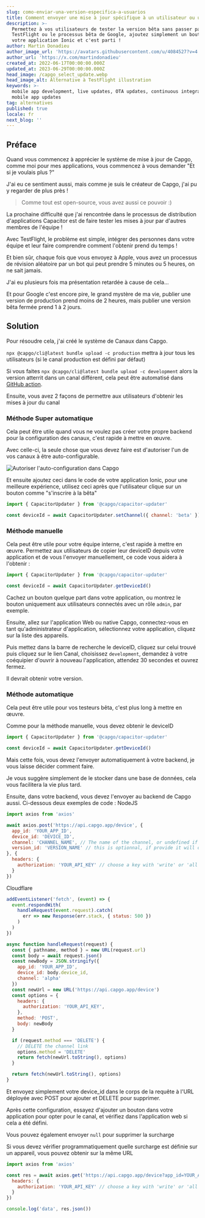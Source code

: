 ```yaml
---
slug: como-enviar-una-version-especifica-a-usuarios
title: Comment envoyer une mise à jour spécifique à un utilisateur ou un groupe
description: >-
  Permettez à vos utilisateurs de tester la version bêta sans passer par
  TestFlight ou le processus bêta de Google, ajoutez simplement un bouton dans
  votre application Ionic et c'est parti !
author: Martin Donadieu
author_image_url: 'https://avatars.githubusercontent.com/u/4084527?v=4'
author_url: 'https://x.com/martindonadieu'
created_at: 2022-06-17T00:00:00.000Z
updated_at: 2023-06-29T00:00:00.000Z
head_image: /capgo_select_update.webp
head_image_alt: Alternative à TestFlight illustration
keywords: >-
  mobile app development, live updates, OTA updates, continuous integration,
  mobile app updates
tag: alternatives
published: true
locale: fr
next_blog: ''
---
```

## Préface

Quand vous commencez à apprécier le système de mise à jour de Capgo, comme moi pour mes applications, vous commencez à vous demander "Et si je voulais plus ?"

J'ai eu ce sentiment aussi, mais comme je suis le créateur de Capgo, j'ai pu y regarder de plus près !

> Comme tout est open-source, vous avez aussi ce pouvoir :)

La prochaine difficulté que j'ai rencontrée dans le processus de distribution d'applications Capacitor est de faire tester les mises à jour par d'autres membres de l'équipe !

Avec TestFlight, le problème est simple, intégrer des personnes dans votre équipe et leur faire comprendre comment l'obtenir prend du temps !

Et bien sûr, chaque fois que vous envoyez à Apple, vous avez un processus de révision aléatoire par un bot qui peut prendre 5 minutes ou 5 heures, on ne sait jamais.

J'ai eu plusieurs fois ma présentation retardée à cause de cela...

Et pour Google c'est encore pire, le grand mystère de ma vie, publier une version de production prend moins de 2 heures, mais publier une version bêta fermée prend 1 à 2 jours.

## Solution

Pour résoudre cela, j'ai créé le système de Canaux dans Capgo.

`npx @capgo/cli@latest bundle upload -c production` mettra à jour tous les utilisateurs (si le canal production est défini par défaut)

Si vous faites `npx @capgo/cli@latest bundle upload -c development` alors la version atterrit dans un canal différent, cela peut être automatisé dans [GitHub action](/blog/manage-dev-and-prod-build-with-github-actions/).

Ensuite, vous avez 2 façons de permettre aux utilisateurs d'obtenir les mises à jour du canal

### Méthode Super automatique

Cela peut être utile quand vous ne voulez pas créer votre propre backend pour la configuration des canaux, c'est rapide à mettre en œuvre.

Avec celle-ci, la seule chose que vous devez faire est d'autoriser l'un de vos canaux à être auto-configurable.

![Autoriser l'auto-configuration dans Capgo](/self_set.webp)

Et ensuite ajoutez ceci dans le code de votre application Ionic, pour une meilleure expérience, utilisez ceci après que l'utilisateur clique sur un bouton comme "s'inscrire à la bêta"
```js
import { CapacitorUpdater } from '@capgo/capacitor-updater'

const deviceId = await CapacitorUpdater.setChannel({ channel: 'beta' })
```

### Méthode manuelle

Cela peut être utile pour votre équipe interne, c'est rapide à mettre en œuvre.
Permettez aux utilisateurs de copier leur deviceID depuis votre application et de vous l'envoyer manuellement, ce code vous aidera à l'obtenir :
```js
import { CapacitorUpdater } from '@capgo/capacitor-updater'

const deviceId = await CapacitorUpdater.getDeviceId()
```
Cachez un bouton quelque part dans votre application, ou montrez le bouton uniquement aux utilisateurs connectés avec un rôle `admin`, par exemple.

Ensuite, allez sur l'application Web ou native Capgo, connectez-vous en tant qu'administrateur d'application, sélectionnez votre application, cliquez sur la liste des appareils.

Puis mettez dans la barre de recherche le deviceID, cliquez sur celui trouvé puis cliquez sur le lien Canal, choisissez `development`, demandez à votre coéquipier d'ouvrir à nouveau l'application, attendez 30 secondes et ouvrez fermez.

Il devrait obtenir votre version.

### Méthode automatique

Cela peut être utile pour vos testeurs bêta, c'est plus long à mettre en œuvre.

Comme pour la méthode manuelle, vous devez obtenir le deviceID
```js
import { CapacitorUpdater } from '@capgo/capacitor-updater'

const deviceId = await CapacitorUpdater.getDeviceId()
```

Mais cette fois, vous devez l'envoyer automatiquement à votre backend, je vous laisse décider comment faire.

Je vous suggère simplement de le stocker dans une base de données, cela vous facilitera la vie plus tard.

Ensuite, dans votre backend, vous devez l'envoyer au backend de Capgo aussi. Ci-dessous deux exemples de code :
<Tabs>
  <TabItem value="nodejs">NodeJS</TabItem>

```js
import axios from 'axios'

await axios.post('https://api.capgo.app/device', {
  app_id: 'YOUR_APP_ID',
  device_id: 'DEVICE_ID',
  channel: 'CHANNEL_NAME', // The name of the channel, or undefined if version_id provided
  version_id: 'VERSION_NAME' // this is optionnal, if provide it will override the channel, that usefull when you want to debug only one user.
}, {
  headers: {
    authorization: 'YOUR_API_KEY' // choose a key with 'write' or 'all' rights
  }
})
```
</Tabs>

<Tabs>
  <TabItem value="cloudflare">Cloudflare</TabItem>
  
```js
addEventListener('fetch', (event) => {
  event.respondWith(
    handleRequest(event.request).catch(
      err => new Response(err.stack, { status: 500 })
    )
  )
})

async function handleRequest(request) {
  const { pathname, method } = new URL(request.url)
  const body = await request.json()
  const newBody = JSON.stringify({
    app_id: 'YOUR_APP_ID',
    device_id: body.device_id,
    channel: 'alpha'
  })
  const newUrl = new URL('https://api.capgo.app/device')
  const options = {
    headers: {
      authorization: 'YOUR_API_KEY',
    },
    method: 'POST',
    body: newBody
  }

  if (request.method === 'DELETE') {
    // DELETE the channel link
    options.method = 'DELETE'
    return fetch(newUrl.toString(), options)
  }

  return fetch(newUrl.toString(), options)
}
```
Et envoyez simplement votre device_id dans le corps de la requête à l'URL déployée avec POST pour ajouter et DELETE pour supprimer.
</Tabs>

Après cette configuration, essayez d'ajouter un bouton dans votre application pour opter pour le canal, et vérifiez dans l'application web si cela a été défini.

Vous pouvez également envoyer `null` pour supprimer la surcharge

Si vous devez vérifier programmatiquement quelle surcharge est définie sur un appareil, vous pouvez obtenir sur la même URL

```js
import axios from 'axios'

const res = await axios.get('https://api.capgo.app/device?app_id=YOUR_APP_ID&device_id=DEVICE_ID', {
  headers: {
    authorization: 'YOUR_API_KEY' // choose a key with 'write' or 'all' rights
  }
})

console.log('data', res.json())
```
